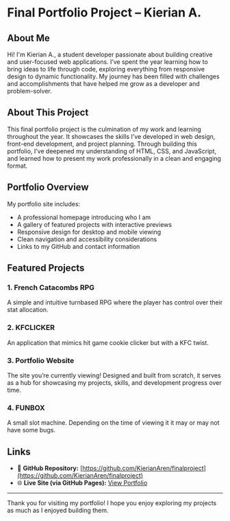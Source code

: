 # Final Portfolio Project – Kierian A.

## About Me
Hi! I'm Kierian A., a student developer passionate about building creative and user-focused web applications. I’ve spent the year learning how to bring ideas to life through code, exploring everything from responsive design to dynamic functionality. My journey has been filled with challenges and accomplishments that have helped me grow as a developer and problem-solver.

## About This Project
This final portfolio project is the culmination of my work and learning throughout the year. It showcases the skills I’ve developed in web design, front-end development, and project planning. Through building this portfolio, I’ve deepened my understanding of HTML, CSS, and JavaScript, and learned how to present my work professionally in a clean and engaging format.

## Portfolio Overview
My portfolio site includes:
- A professional homepage introducing who I am
- A gallery of featured projects with interactive previews
- Responsive design for desktop and mobile viewing
- Clean navigation and accessibility considerations
- Links to my GitHub and contact information

## Featured Projects

### 1. **French Catacombs RPG**
A simple and intuitive turnbased RPG where the player has control over their stat allocation.

### 2. **KFCLICKER**
An application that mimics hit game cookie clicker but with a KFC twist.

### 3. **Portfolio Website**
The site you’re currently viewing! Designed and built from scratch, it serves as a hub for showcasing my projects, skills, and development progress over time.

### 4. **FUNBOX**
A small slot machine. Depending on the time of viewing it it may or may not have some bugs.

## Links
- 🔗 **GitHub Repository:** [https://github.com/KierianAren/finalproject](https://github.com/KierianAren/finalproject)
- 🌐 **Live Site (via GitHub Pages):** [View Portfolio](https://github.com/KierianAren/finalproject/blob/main/index.html)

---

Thank you for visiting my portfolio! I hope you enjoy exploring my projects as much as I enjoyed building them.
